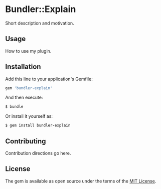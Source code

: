 # Bundler::Explain
Short description and motivation.

## Usage
How to use my plugin.

## Installation
Add this line to your application's Gemfile:

```ruby
gem 'bundler-explain'
```

And then execute:
```bash
$ bundle
```

Or install it yourself as:
```bash
$ gem install bundler-explain
```

## Contributing
Contribution directions go here.

## License
The gem is available as open source under the terms of the [MIT License](http://opensource.org/licenses/MIT).
